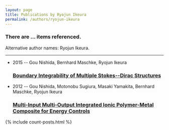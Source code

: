 ```yaml
---
layout: page
title: Publications by Ryojun Ikeura
permalink: /authors/ryojun-ikeura
---
```


<h3 id="number-posts">There are ... items referenced.</h3>
<p id='info-authors'>Alternative author names: Ryojun Ikeura.</p>
<hr />
<ul class="post-list">
<li><span class='post-meta'>2015 -- Gou Nishida, Bernhard Maschke, Ryojun Ikeura</span><h3><a class='post-link' href="{{ site.baseurl }}/boundary-integrability-of-multiple-stokes-dirac-structures">Boundary Integrability of Multiple Stokes--Dirac Structures</a></h3></li>
<li><span class='post-meta'>2012 -- Gou Nishida, Motonobu Sugiura, Masaki Yamakita, Bernhard Maschke, Ryojun Ikeura</span><h3><a class='post-link' href="{{ site.baseurl }}/multi-input-multi-output-integrated-ionic-polymer-metal-composite-for-energy-controls">Multi-Input Multi-Output Integrated Ionic Polymer-Metal Composite for Energy Controls</a></h3></li>

</ul>
{% include count-posts.html %}
